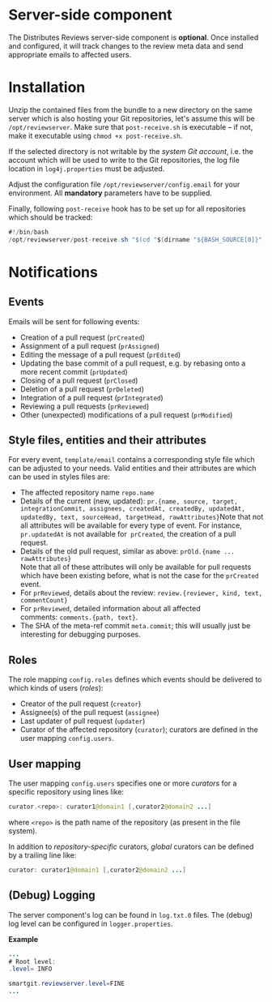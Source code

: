# Server-side component

The Distributes Reviews server-side component is **optional**. Once
installed and configured, it will track changes to the review meta data
and send appropriate emails to affected users.

# Installation

Unzip the contained files from the bundle to a new directory on the same
server which is also hosting your Git repositories, let's assume this
will be `/opt/reviewserver`. Make sure that `post-receive.sh` is
executable – if not, make it executable using `chmod +x
post-receive.sh`.

<div>

<div>

If the selected directory is not writable by the *system Git account*,
i.e. the account which will be used to write to the Git repositories,
the log file location in `log4j.properties` must be adjusted.

</div>

</div>

Adjust the configuration file `/opt/reviewserver/config.email` for your
environment. All **mandatory** parameters have to be supplied.

Finally, following `post-receive` hook has to be set up for all
repositories which should be tracked:

<div class="code panel pdl" style="border-width: 1px;">

<div class="codeContent panelContent pdl">

``` java
#!/bin/bash
/opt/reviewserver/post-receive.sh "$(cd "$(dirname "${BASH_SOURCE[0]}")" && pwd)"
```

</div>

</div>

# Notifications

## Events

Emails will be sent for following events:

  - Creation of a pull request (`prCreated`)
  - Assignment of a pull request (`prAssigned`)
  - Editing the message of a pull request (`prEdited`)
  - Updating the base commit of a pull request, e.g. by rebasing onto a
    more recent commit (`prUpdated`)
  - Closing of a pull request (`prClosed`)
  - Deletion of a pull request (`prDeleted`)
  - Integration of a pull request (`prIntegrated`)
  - Reviewing a pull requests (`prReviewed`)
  - Other (unexpected) modifications of a pull request (`prModified`)

## Style files, entities and their attributes

For every event, `template/email` contains a corresponding style file
which can be adjusted to your needs. Valid entities and their attributes
are which can be used in styles files are:

  - The affected repository name `repo.name`
  - Details of the current (new, updated): `pr.{name, source, target,
    integrationCommit, assignees, createdAt, createdBy, updatedAt,
    updatedBy, text, sourceHead, targetHead, rawAttributes}`Note that
    not all attributes will be available for every type of event. For
    instance, `pr.updatedAt` is not available for`  prCreated `, the
    creation of a pull request.
  - Details of the old pull request, similar as above: `prOld.{name ...
    rawAttributes}`  
    Note that all of these attributes will only be available for pull
    requests which have been existing before, what is not the case for
    the `prCreated` event.
  - For `prReviewed`, details about the review: `review.{reviewer, kind,
    text, commentCount}`
  - For `prReviewed`, detailed information about all affected
    comments: `comments.{path, text}`.
  - The SHA of the meta-ref commit `meta.commit`; this will usually just
    be interesting for debugging purposes.

## Roles

The role mapping `config.roles` defines which events should be delivered
to which kinds of users (*roles*):

  - Creator of the pull request (`creator`)
  - Assignee(s) of the pull request (`assignee`)
  - Last updater of pull request (`updater`)
  - Curator of the affected repository (`curator`); curators are defined
    in the user mapping `config.users`.

## User mapping

The user mapping `config.users` specifies one or more *curators* for a
specific repository using lines like:

<div class="code panel pdl" style="border-width: 1px;">

<div class="codeContent panelContent pdl">

``` java
curator.<repo>: curator1@domain1 [,curator2@domain2 ...]
```

</div>

</div>

where `<repo>` is the path name of the repository (as present in the
file system).

In addition to *repository-specific* curators, *global* curators can be
defined by a trailing line like:

<div class="code panel pdl" style="border-width: 1px;">

<div class="codeContent panelContent pdl">

``` java
curator: curator1@domain1 [,curator2@domain2 ...]
```

</div>

</div>

## (Debug) Logging

The server component's log can be found in `log.txt.0` files. The
(debug) log level can be configured in `logger.properties`.

<div class="code panel pdl" style="border-width: 1px;">

<div class="codeHeader panelHeader pdl" style="border-bottom-width: 1px;">

**Example**

</div>

<div class="codeContent panelContent pdl">

``` java
...
# Root level:
.level= INFO

smartgit.reviewserver.level=FINE
...
```

</div>

</div>
